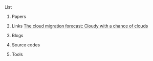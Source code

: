 List
1. Papers

2. Links
[The cloud migration forecast: Cloudy with a chance of clouds](https://www2.deloitte.com/us/en/insights/industry/technology/technology-media-and-telecom-predictions/2021/cloud-migration-trends-and-forecast.html)
3. Blogs
4. Source codes
5. Tools